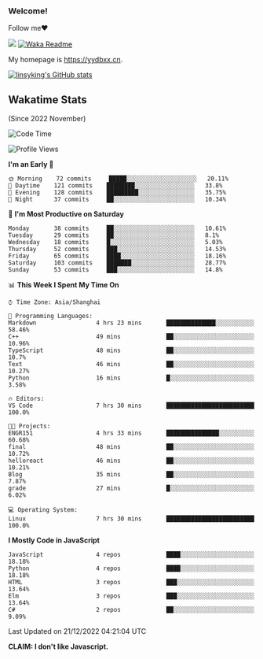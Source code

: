 ### Welcome!

Follow me:heart:

![](https://visitor-badge.glitch.me/badge?page_id=linsyking.linsyking)
[![Waka Readme](https://github.com/linsyking/linsyking/actions/workflows/waka-readme.yml/badge.svg)](https://github.com/linsyking/linsyking/actions/workflows/waka-readme.yml)

My homepage is <https://yydbxx.cn>.

[![linsyking's GitHub stats](https://github-readme-stats.vercel.app/api?username=linsyking&show_icons=true&theme=onedark)](https://github.com/anuraghazra/github-readme-stats)

## Wakatime Stats

(Since 2022 November)

<!--START_SECTION:waka-->
![Code Time](http://img.shields.io/badge/Code%20Time-38%20hrs%2024%20mins-blue)

![Profile Views](http://img.shields.io/badge/Profile%20Views-97-blue)

**I'm an Early 🐤** 

```text
🌞 Morning    72 commits     █████░░░░░░░░░░░░░░░░░░░░   20.11% 
🌆 Daytime    121 commits    ████████░░░░░░░░░░░░░░░░░   33.8% 
🌃 Evening    128 commits    █████████░░░░░░░░░░░░░░░░   35.75% 
🌙 Night      37 commits     ██░░░░░░░░░░░░░░░░░░░░░░░   10.34%

```
📅 **I'm Most Productive on Saturday** 

```text
Monday       38 commits     ██░░░░░░░░░░░░░░░░░░░░░░░   10.61% 
Tuesday      29 commits     ██░░░░░░░░░░░░░░░░░░░░░░░   8.1% 
Wednesday    18 commits     █░░░░░░░░░░░░░░░░░░░░░░░░   5.03% 
Thursday     52 commits     ███░░░░░░░░░░░░░░░░░░░░░░   14.53% 
Friday       65 commits     ████░░░░░░░░░░░░░░░░░░░░░   18.16% 
Saturday     103 commits    ███████░░░░░░░░░░░░░░░░░░   28.77% 
Sunday       53 commits     ███░░░░░░░░░░░░░░░░░░░░░░   14.8%

```


📊 **This Week I Spent My Time On** 

```text
⌚︎ Time Zone: Asia/Shanghai

💬 Programming Languages: 
Markdown                 4 hrs 23 mins       ██████████████░░░░░░░░░░░   58.46% 
C++                      49 mins             ██░░░░░░░░░░░░░░░░░░░░░░░   10.96% 
TypeScript               48 mins             ██░░░░░░░░░░░░░░░░░░░░░░░   10.7% 
Text                     46 mins             ██░░░░░░░░░░░░░░░░░░░░░░░   10.27% 
Python                   16 mins             █░░░░░░░░░░░░░░░░░░░░░░░░   3.58%

🔥 Editors: 
VS Code                  7 hrs 30 mins       █████████████████████████   100.0%

🐱‍💻 Projects: 
ENGR151                  4 hrs 33 mins       ███████████████░░░░░░░░░░   60.68% 
final                    48 mins             ██░░░░░░░░░░░░░░░░░░░░░░░   10.72% 
helloreact               46 mins             ██░░░░░░░░░░░░░░░░░░░░░░░   10.21% 
Blog                     35 mins             ██░░░░░░░░░░░░░░░░░░░░░░░   7.87% 
grade                    27 mins             █░░░░░░░░░░░░░░░░░░░░░░░░   6.02%

💻 Operating System: 
Linux                    7 hrs 30 mins       █████████████████████████   100.0%

```

**I Mostly Code in JavaScript** 

```text
JavaScript               4 repos             ████░░░░░░░░░░░░░░░░░░░░░   18.18% 
Python                   4 repos             ████░░░░░░░░░░░░░░░░░░░░░   18.18% 
HTML                     3 repos             ███░░░░░░░░░░░░░░░░░░░░░░   13.64% 
Elm                      3 repos             ███░░░░░░░░░░░░░░░░░░░░░░   13.64% 
C#                       2 repos             ██░░░░░░░░░░░░░░░░░░░░░░░   9.09%

```



 Last Updated on 21/12/2022 04:21:04 UTC
<!--END_SECTION:waka-->

**CLAIM: I don't like Javascript.**

